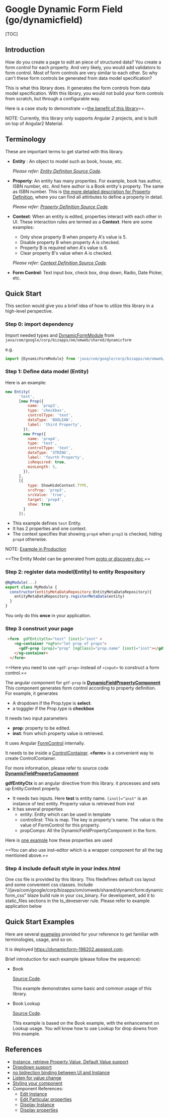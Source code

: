 # Google Dynamic Form Field (go/dynamicfield)

[TOC]

## Introduction

How do you create a page to edit an piece of structured data? You create a form
control for each property. And very likely, you would add validators to form
control. Most of form controls are very similar to each other. So why can't
these form controls be generated from data model specification?

This is what this library does. It generates the form controls from data model
specification. With this library, you would not build your form controls from
scratch, but through a configurable way.

Here is a case study to demonstrate ==[the benefit of this
library](case_study.md)==.

NOTE: Currently, this library only supports Angular 2 projects, and is built on
top of Angular2 Material.

## Terminology

These are important terms to get started with this library.

*   **Entity** : An object to model such as book, house, etc.

    *Please refer: [Entity Definiton Source
    Code](https://cs.corp.google.com/piper///depot/google3/java/com/google/corp/bizapps/om/omweb/shared/dynamicform/meta_datamodel.ts?l=251).*

*   **Property**: An entity has many properties. For example, book has author,
    ISBN number, etc. And here author is a Book entity's property. The same as
    ISBN number. This is [the more detailed description for Property
    Definition](property_for_prop.md), where you can find all attirbutes to
    define a property in detail.

    *Please refer: [Property Definition Source
    Code](https://cs.corp.google.com/piper///depot/google3/java/com/google/corp/bizapps/om/omweb/shared/dynamicform/meta_datamodel.ts?l=7).*

*   **Context**: When an entity is edited, properties interact with each other
    in UI. These interaction rules are termed as a **Context**. Here are some
    examples:

    *   Only show property B when property A's value is 5.
    *   Disable property B when property A is checked.
    *   Property B is required when A's value is 6.
    *   Clear property B's value when A is checked.

    *Please refer: [Context Definition Source
    Code](https://cs.corp.google.com/piper///depot/google3/java/com/google/corp/bizapps/om/omweb/shared/dynamicform/meta_datamodel.ts?l=129).*

*   **Form Control**: Text input box, check box, drop down, Radio, Date Picker,
    etc.

## Quick Start

This section would give you a brief idea of how to utilize this library in a
high-level perspective.

### Step 0: import dependency

Import needed types and
[DynamicFormModule](https://cs.corp.google.com/piper///depot/google3/java/com/google/corp/bizapps/om/omweb/shared/dynamicform/dynamic_form_module.ts?l=74)
from `java/com/google/corp/bizapps/om/omweb/shared/dynamicform`

e.g.

```typescript
import {DynamicFormModule} from 'java/com/google/corp/bizapps/om/omweb/shared/dynamicform';
```

### Step 1: Define data model (Entity)

Here is an example:

```javascript
new Entity(
      'test',
      [new Prop({
          name: 'prop3',
          type: 'checkbox',
          controlType: 'text',
          dataType: 'BOOLEAN',
          label: 'third Property',
        }),
        new Prop({
          name: 'prop4',
          type: 'text',
          controlType: 'text',
          dataType: 'STRING',
          label: 'fourth Property',
          isRequired: true,
          minLength: 5,
        }),
      ],
      [{
          type: ShowHideContext.TYPE,
          srcProp: 'prop3',
          srcValue: 'true',
          target: 'prop4',
          show: true
        }
      ]);
```

+   This example defines `test` Entity.
+   It has 2 properties and one context.
+   The context specifies that showing `prop4` when `prop3` is checked, hiding
    `prop4` otherwise.

NOTE: [Example in
Production](https://cs.corp.google.com/piper///depot/google3/java/com/google/corp/bizapps/om/omweb/product/client/services/product_metadata.ts)

==The Entity Model can be generated from [proto or discovery
doc](discovery.md).==

### Step 2: register data model(Entity) to entity Respository

```javascript
@NgModule(...)
export class MyModule {
  constructor(entityMetaDataRepository:EntityMetaDataRepository){
    entityMetaDataRepository.registerMetaData(entity)
  }
}
```

You only do this **once** in your application.

### Step 3 construct your page

```html
 <form  gdfEntityCtx="test" [inst]="inst" >
    <ng-container *ngFor="let prop of props">
      <gdf-prop [prop]="prop" [ngClass]="prop.name" [inst]="inst"></gdf-prop>
    </ng-container>
  </form>
```

==Here you need to use `<gdf-prop>` instead of `<input>` to construct a form
control.==

The angular component for `gdf-prop` is
**[DynamicFieldPropertyComponent](https://cs.corp.google.com/piper///depot/google3/java/com/google/corp/bizapps/om/omweb/shared/dynamicform/prop_component.ts)**
This component generates form control according to property definition. For
example, it generates

+   A dropdown if the Prop.type is **select**.
+   a togggler if the Prop.type is **checkbox**

It needs two input parameters

+   **prop**: property to be edited.
+   **inst**: from which property value is retrieved.

It uses Angular [FormControl](https://angular.io/api/forms/FormControl)
internally.

It needs to be inside a
[ControlContainer](https://angular.io/api/forms/ControlContainer).
**&lt;form&gt;** is a convenient way to create ControlContainer.

For more information, please refer to source code
**[DynamicFieldPropertyComponent](https://cs.corp.google.com/piper///depot/google3/java/com/google/corp/bizapps/om/omweb/shared/dynamicform/prop_component.ts)**

**gdfEntityCtx** is an angular directive from this library. it processes and
sets up Entity.Context properly.

*   It needs two inputs. Here **test** is entity name. `[inst]="inst"` is an
    instance of test entity. Property value is retrieved from inst
*   It has several properties
    *   entity: Entity which can be used in template
    *   controlInst: This is map. The key is property's name. The value is the
        value of FormControl for this property.
    *   propComps: All the DynamicFieldPropertyComponent in the form.

Here is [one
example](https://cs.corp.google.com/piper///depot/google3/java/com/google/corp/bizapps/om/omweb/product/client/product/product_edit/product_edit.ng.html)
how these properties are used

==You can also use inst-editor which is a wrapper component for all the tag
mentioned above.==

### Step 4 include default style in your index.html

One css file is provided by this library. This filedefines default css layout
and some convenient css classes. Include
"//java/com/google/corp/bizapps/om/omweb/shared/dynamicform:dynamicform_css"
blaze build rule in your css_binary. For development, add it to static_files
sections in the ts_deveserver rule. Please refer to example application below

## Quick Start Examples

Here are several [examples](examples.md) provided for your reference to get
familiar with terminologies, usage, and so on.

It is deployed https://dynamicform-198202.appspot.com.

Brief introduction for each example (please follow the sequence):

-   Book

    [Source
    Code](https://cs.corp.google.com/piper///depot/google3/java/com/google/corp/bizapps/om/omweb/shared/dynamicform/example/app/book/).

    This example demonstrates some basic and common usage of this library.

-   Book Lookup

    [Source
    Code](https://cs.corp.google.com/piper///depot/google3/java/com/google/corp/bizapps/om/omweb/shared/dynamicform/example/app/book_lookup/).

    This example is based on the Book example, with the enhancement on Lookup
    usage. You will know how to use Lookup for drop downs from this example.

## References

+   [Instance, retrieve Property Value, Default Value
    support](instance_and_property_value.md)
+   [Dropdown support](lookup.md)
+   [no bidrection binding between UI and
    Instance](control_value_instance_value.md)
+   [Listen for value change](value_change.md)
+   [Styling your component](style.md)
+   Component References:
    +   [Edit
        Instance](https://cs.corp.google.com/piper///depot/google3/java/com/google/corp/bizapps/om/omweb/shared/dynamicform/inst_editor.ts)
    +   [Edit Particular
        properties](https://cs.corp.google.com/piper///depot/google3/java/com/google/corp/bizapps/om/omweb/shared/dynamicform/prop_component.ts)
    +   [Display
        Instance](https://cs.corp.google.com/piper///depot/google3/java/com/google/corp/bizapps/om/omweb/shared/dynamicform/inst_viewer.ts)
    +   [Display
        properties](https://cs.corp.google.com/piper///depot/google3/java/com/google/corp/bizapps/om/omweb/shared/dynamicform/prop_viewer.ts)

